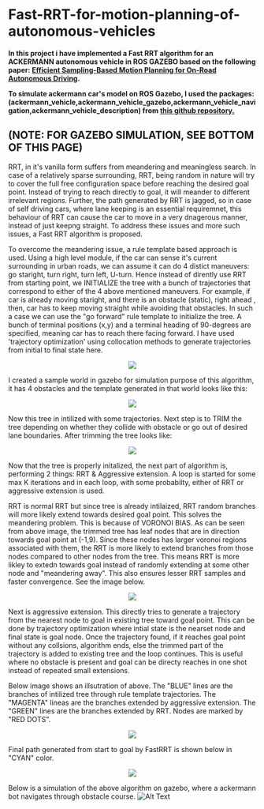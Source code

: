 # Fast-RRT-for-motion-planning-of-autonomous-vehicles

**In this project i have implemented a Fast RRT algorithm for an ACKERMANN autonomous vehicle in ROS GAZEBO based on the following paper: [Efficient Sampling-Based Motion Planning for
On-Road Autonomous Driving](https://ieeexplore.ieee.org/document/7042261).**

**To simulate ackermann car's model on ROS Gazebo, I used the packages: (ackermann_vehicle,ackermann_vehicle_gazebo,ackermann_vehicle_navigation,ackermann_vehicle_description) from [this github repository.](https://github.com/hdh7485/ackermann_vehicle)**

## (NOTE: FOR GAZEBO SIMULATION, SEE BOTTOM OF THIS PAGE)

RRT, in it's vanilla form suffers from meandering and meaningless search. In case of a relatively sparse surrounding, RRT, being random in nature will try to cover the full free configuration space before reaching the desired goal point. Instead of trying to reach directly to goal, it will meander to different irrelevant regions. Further, the path generated by RRT is jagged, so in case of self driving cars, where lane keeping is an essential requiremnet, this behaviour of RRT can cause the car to move in a very dnagerous manner, instead of just keepng straight. To address these issues and more such issues, a Fast RRT algorithm is proposed.

To overcome the meandering issue, a rule template based approach is used. Using a high level module, if the car can sense it's current surrounding in urban roads, we can assume it can do 4 distict maneuvers: go staright, turn right, turn left, U-turn. Hence instead of dirently use RRT from starting point, we INITIALIZE the tree with a bunch of trajectories that correspond to either of the 4 above mentioned maneuvers. For example, if car is already moving staright, and there is an obstacle (static),  right ahead , then, car has to keep moving straight while avoiding that obstacles.
In such a case we can use the "go forward" rule template to initialize the tree.
A bunch of terminal positions (x,y) and a terminal heading of 90-degrees are specified, meaning car has to reach there facing forward. I have used 'trajectory optimization' using collocation methods to generate trajectories from initial to final state here.

<p align="center">
  <img src="https://github.com/adarsh2798/Fast-RRT-for-motion-planning-of-autonomous-vehicles/blob/main/FastRRT/visulaizations/go_straight_trajectories.png" />
</p>

I created a sample world in gazebo for simulation purpose of this algorithm, it has 4 obstacles and the template generated in that world looks like this:

<p align="center">
  <img src="https://github.com/adarsh2798/Fast-RRT-for-motion-planning-of-autonomous-vehicles/blob/main/FastRRT/visulaizations/rule_template_go_straight_tree_generated.png" />
</p>

Now this tree in intilized with some trajectories. Next step is to TRIM the tree depending on whether they collide with obstacle or go out of desired lane boundaries. After trimming the tree looks like:


<p align="center">
  <img src="https://github.com/adarsh2798/Fast-RRT-for-motion-planning-of-autonomous-vehicles/blob/main/FastRRT/visulaizations/trimmed_tree_template.png" />
</p>
Now that the tree is properly initalized, the next part of algorithm is, performing 2 things: RRT & Aggressive extension. A loop is started for some max K iterations and in each loop, with some probabilty, either of RRT or aggressive extension is used. 

RRT is normal RRT but since tree is already intilaized, RRT random branches will more likely extend towards desired goal point. This solves the meandering problem. This is because of VORONOI BIAS. As can be seen from above image, the trimmed tree has leaf nodes that are in direction towards goal point at (-1,9). Since these nodes has larger voronoi regions associated with them, the RRT is more likely to extend branches from those nodes compared to other nodes from the tree. This means RRT is more likley to extedn towards goal instead of randomly extending at some other node and "meandering away". This also ensures lesser RRT samples and faster convergence. See the image below.
<p align="center">
  <img src="https://github.com/adarsh2798/Fast-RRT-for-motion-planning-of-autonomous-vehicles/blob/main/FastRRT/visulaizations/sample1_RRT_plus_template.png" />
</p>


Next is aggressive extension. This directly tries to generate a trajectory from the nearest node to goal in existing tree toward goal point. This can be done by trajectory optimization where intial state is the nearset node and final state is goal node. Once the trajectory found, if it reaches goal point without any collsions, algorithm ends, else the trimmed part of the trajectory is added to existing tree and the loop continues. This is useful where no obstacle is present and goal can be directy reaches in one shot instead of repeated small extensions.

Below image shows an illsutration of above. The "BLUE" lines are the branches of intilized tree through rule template trajectories. The "MAGENTA" lineas are the branches extended by aggressive extension. The "GREEN" lines are the branches extended by RRT. Nodes are marked by "RED DOTS".

<p align="center">
  <img src="https://github.com/adarsh2798/Fast-RRT-for-motion-planning-of-autonomous-vehicles/blob/main/FastRRT/visulaizations/rule_template_go_straight_tree_generated(1).png" />
</p>

Final path generated from start to goal by FastRRT is shown below in "CYAN" color.

<p align="center">
  <img src="https://github.com/adarsh2798/Fast-RRT-for-motion-planning-of-autonomous-vehicles/blob/main/FastRRT/visulaizations/path(1).png" />
</p>

Below is a simulation of the above algorithm on gazebo, where a ackermann bot navigates through obstacle course.
![Alt Text](https://github.com/adarsh2798/Fast-RRT-for-motion-planning-of-autonomous-vehicles/blob/main/FastRRT/visulaizations/run3%20.gif)


